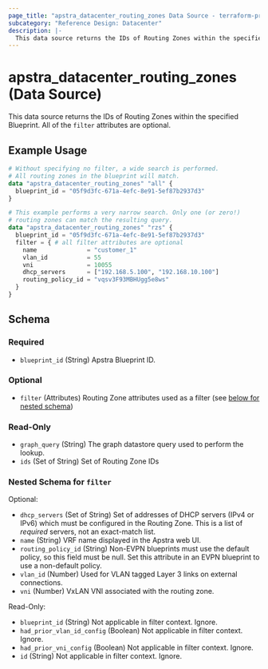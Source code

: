 ```yaml
---
page_title: "apstra_datacenter_routing_zones Data Source - terraform-provider-apstra"
subcategory: "Reference Design: Datacenter"
description: |-
  This data source returns the IDs of Routing Zones within the specified Blueprint. All of the filter attributes are optional.
---
```


# apstra_datacenter_routing_zones (Data Source)

This data source returns the IDs of Routing Zones within the specified Blueprint. All of the `filter` attributes are optional.


## Example Usage

```terraform
# Without specifying no filter, a wide search is performed.
# All routing zones in the blueprint will match.
data "apstra_datacenter_routing_zones" "all" {
  blueprint_id = "05f9d3fc-671a-4efc-8e91-5ef87b2937d3"
}

# This example performs a very narrow search. Only one (or zero!)
# routing zones can match the resulting query.
data "apstra_datacenter_routing_zones" "rzs" {
  blueprint_id = "05f9d3fc-671a-4efc-8e91-5ef87b2937d3"
  filter = { # all filter attributes are optional
    name              = "customer_1"
    vlan_id           = 55
    vni               = 10055
    dhcp_servers      = ["192.168.5.100", "192.168.10.100"]
    routing_policy_id = "vqsv3F93MBHUgg5e8ws"
  }
}
```

<!-- schema generated by tfplugindocs -->
## Schema

### Required

- `blueprint_id` (String) Apstra Blueprint ID.

### Optional

- `filter` (Attributes) Routing Zone attributes used as a filter (see [below for nested schema](#nestedatt--filter))

### Read-Only

- `graph_query` (String) The graph datastore query used to perform the lookup.
- `ids` (Set of String) Set of Routing Zone IDs

<a id="nestedatt--filter"></a>
### Nested Schema for `filter`

Optional:

- `dhcp_servers` (Set of String) Set of addresses of DHCP servers (IPv4 or IPv6) which must be configured in the Routing Zone. This is a list of *required* servers, not an exact-match list.
- `name` (String) VRF name displayed in the Apstra web UI.
- `routing_policy_id` (String) Non-EVPN blueprints must use the default policy, so this field must be null. Set this attribute in an EVPN blueprint to use a non-default policy.
- `vlan_id` (Number) Used for VLAN tagged Layer 3 links on external connections.
- `vni` (Number) VxLAN VNI associated with the routing zone.

Read-Only:

- `blueprint_id` (String) Not applicable in filter context. Ignore.
- `had_prior_vlan_id_config` (Boolean) Not applicable in filter context. Ignore.
- `had_prior_vni_config` (Boolean) Not applicable in filter context. Ignore.
- `id` (String) Not applicable in filter context. Ignore.
